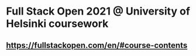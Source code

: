 # Full Stack Open 2021 @ University of Helsinki coursework
##  https://fullstackopen.com/en/#course-contents
